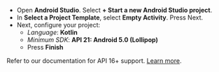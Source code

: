 - Open **Android Studio**. Select **+ Start a new Android Studio project**.
- In **Select a Project Template**, select **Empty Activity**. Press Next.
- Next, configure your project:
  - *Language*: **Kotlin**
  - *Minimum SDK*: **API 21: Android 5.0 (Lollipop)**
  - Press **Finish**

Refer to our documentation for API 16+ support. [Learn more](https://docs.amplify.aws/lib/project-setup/prereq/q/platform/android#next-steps). 
